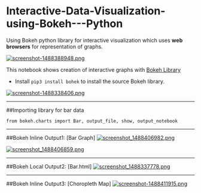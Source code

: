 # Interactive-Data-Visualization-using-Bokeh---Python
Using Bokeh python library for interactive visualization which uses **web browsers** for representation of graphs.

[![screenshot-1488388948.png](https://i.postimg.cc/8P64Htqv/screenshot-1488388948.png)](https://postimg.cc/3d32rCrr)

This notebook shows creation of interactive graphs with [Bokeh Library](http://bokeh.pydata.org/en/latest/docs/installation.html)

* Install `pip3 install bohek` to install the source Bokeh library.

[![screenshot-1488338406.png](https://i.postimg.cc/CLqgFKYy/screenshot-1488338406.png)](https://postimg.cc/6ytSctyz)

- - - -



##Importing library for bar data
```
from bokeh.charts import Bar, output_file, show, output_notebook
```


- - - -
##Bokeh Inline Output1: [Bar Graph]
[![screenshot_1488406982.png](https://s19.postimg.cc/k60wk5po3/screenshot_1488406982.png)](https://postimg.cc/image/npmu9ysdr/)

[![screenshot_1488406859.png](https://s19.postimg.cc/urkrw5vzn/screenshot_1488406859.png)](https://postimg.cc/image/u21zjsvfz/)

- - - -

##Bokeh Local Output2: [Bar.html]
[![screenshot_1488337778.png](https://s19.postimg.cc/jjy5itqgj/screenshot_1488337778.png)](https://postimg.cc/image/qn60yfvvz/)


- - - -

##Bokeh Inline Output3: [Choropleth Map]
[![screenshot-1488411915.png](https://i.postimg.cc/jdf6Nc1F/screenshot-1488411915.png)](https://postimg.cc/LnHZFt2t)

